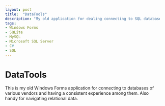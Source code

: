 ```yaml
---
layout: post
title:  "DataTools"
description: "My old application for dealing connecting to SQL databases"
tags:
- Windows Forms
- SQLite
- MySQL
- Microsoft SQL Server
- C#
- SQL
---
```


# DataTools

This is my old Windows Forms application for connecting to databases of various vendors and having a consistent experience among them. Also handy for navigating relational data.
